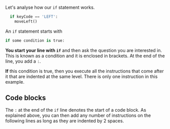 Let's analyse how our `if` statement works.

```python
  if keyCode == 'LEFT':
    moveLeft()
```

An `if` statement starts with 

```python
if some condition is true:
```

**You start your line with `if`** and then ask the question you are interested in. This is known as a condition and it is enclosed in brackets. At the end of the line, you add a `:`. 

**If** this condition is true, then you execute all the instructions that come after it that are indented at the same level. There is only one instruction in this example.

## Code blocks
The `:` at the end of the `if` line denotes the start of a code block. As explained above, you can then add any number of instructions on the following lines as long as they are indented by 2 spaces.
